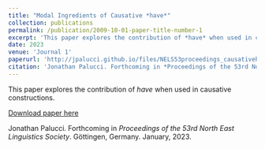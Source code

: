 ```yaml
---
title: "Modal Ingredients of Causative *have*"
collection: publications
permalink: /publication/2009-10-01-paper-title-number-1
excerpt: 'This paper explores the contribution of *have* when used in causative constructions.'
date: 2023
venue: 'Journal 1'
paperurl: 'http://jpalucci.github.io/files/NELS53proceedings_causativehave.pdf'
citation: 'Jonathan Palucci. Forthcoming in *Proceedings of the 53rd North East Linguistics Society*. Göttingen, Germany. January, 2023.'
---
```

This paper explores the contribution of *have* when used in causative constructions.

[Download paper here](http://jpalucci.github.io/files/NELS53proceedings_causativehave.pdf)

Jonathan Palucci. Forthcoming in *Proceedings of the 53rd North East Linguistics Society*. Göttingen, Germany. January, 2023.
